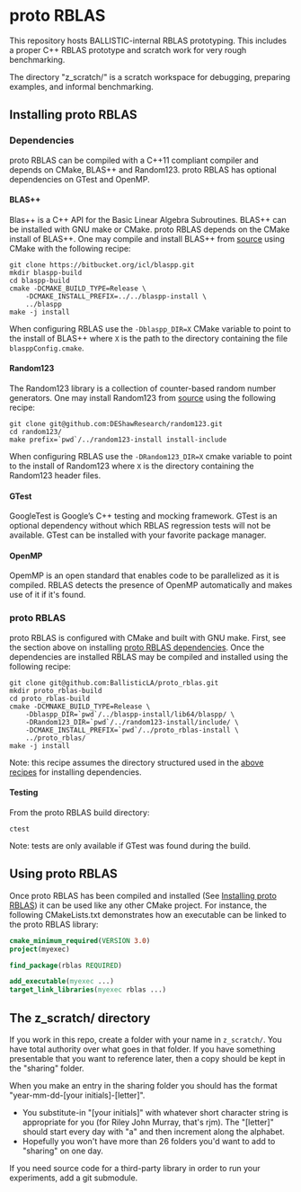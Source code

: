 # proto RBLAS
This repository hosts BALLISTIC-internal RBLAS prototyping.
This includes a proper C++ RBLAS prototype and scratch work
for very rough benchmarking.

The directory "z_scratch/" is a scratch workspace for debugging, preparing examples, and informal benchmarking.

## Installing proto RBLAS
### Dependencies
proto RBLAS can be compiled with a C++11 compliant compiler and depends on CMake,
BLAS++ and Random123. proto RBLAS has optional dependencies on GTest and OpenMP.

#### BLAS++
Blas++ is a C++ API for the Basic Linear Algebra Subroutines. BLAS++ can be
installed with GNU make or CMake. proto RBLAS depends on the CMake install of
BLAS++.  One may compile and install BLAS++ from
[source](https://bitbucket.org/icl/blaspp/src/master/) using CMake with the
following recipe:

```shell
git clone https://bitbucket.org/icl/blaspp.git
mkdir blaspp-build
cd blaspp-build
cmake -DCMAKE_BUILD_TYPE=Release \
    -DCMAKE_INSTALL_PREFIX=../../blaspp-install \
    ../blaspp
make -j install
```

When configuring RBLAS use the `-Dblaspp_DIR=X` CMake variable to point to the
install of BLAS++ where `X` is the path to the directory containing the file
`blasppConfig.cmake`.

#### Random123
The Random123 library is a collection of counter-based random number generators.
One may install Random123 from
[source](https://github.com/DEShawResearch/random123) using the following
recipe:

```shell
git clone git@github.com:DEShawResearch/random123.git
cd random123/
make prefix=`pwd`/../random123-install install-include
```

When configuring RBLAS use the `-DRandom123_DIR=X` cmake variable to point to
the install of Random123 where `X` is the directory containing the Random123
header files.

#### GTest
GoogleTest is Google’s C++ testing and mocking framework.  GTest is an optional
dependency without which RBLAS regression tests will not be available. GTest
can be installed with your favorite package manager.

#### OpenMP
OpemMP is an open standard that enables code to be parallelized as it is
compiled. RBLAS detects the presence of OpenMP automatically and makes use of
it if it's found.

### proto RBLAS
proto RBLAS is configured with CMake and built with GNU make. First, see the section above
on installing [proto RBLAS dependencies](Dependencies). Once the dependencies are installed
RBLAS may be compiled and installed using the following recipe:

```shell
git clone git@github.com:BallisticLA/proto_rblas.git
mkdir proto_rblas-build
cd proto_rblas-build
cmake -DCMNAKE_BUILD_TYPE=Release \
    -Dblaspp_DIR=`pwd`/../blaspp-install/lib64/blaspp/ \
    -DRandom123_DIR=`pwd`/../random123-install/include/ \
    -DCMAKE_INSTALL_PREFIX=`pwd`/../proto_rblas-install \
    ../proto_rblas/
make -j install
```
Note: this recipe assumes the directory structured used in the [above recipes](Dependencies)
for installing dependencies.

#### Testing
From the proto RBLAS build directory:

```
ctest
```

Note: tests are only available if GTest was found during the build.

## Using proto RBLAS
Once proto RBLAS has been compiled and installed (See [Installing proto
RBLAS](Installing-proto-RBLAS)) it can be used like any other CMake project.
For instance, the following CMakeLists.txt demonstrates how an executable can
be linked to the proto RBLAS library:

```cmake
cmake_minimum_required(VERSION 3.0)
project(myexec)

find_package(rblas REQUIRED)

add_executable(myexec ...)
target_link_libraries(myexec rblas ...)
```

## The z_scratch/ directory 

If you work in this repo, create a folder with your name in ``z_scratch/``.
You have total authority over what goes in that folder.
If you have something presentable that you want to reference later, then a copy should be kept in the "sharing" folder.

When you make an entry in the sharing folder you should has the format "year-mm-dd-[your initials]-[letter]".
 * You substitute-in "[your initials]" with whatever short character string is appropriate for you (for Riley John Murray, that's rjm).
The "[letter]" should start every day with "a" and then increment along the alphabet.
 * Hopefully you won't have more than 26 folders you'd want to add to "sharing" on one day.

If you need source code for a third-party library in order to run your experiments, add a git submodule.
